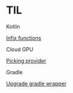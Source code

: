 # TIL
Kotlin

[Infix functions](./kotlin/infix-functions.md)

Cloud GPU
    
[Picking provider](./cloudGPU/picking-provider.md)

Gradle

[Upgrade gradle wrapper](./gradle/upgrade.md)